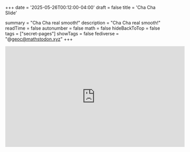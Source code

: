 +++
date = '2025-05-26T00:12:00-04:00'
draft = false
title = 'Cha Cha Slide'

summary = "Cha Cha real smooth!"
description = "Cha Cha real smooth!"
readTime = false
autonumber = false
math = false
hideBackToTop = false
tags = ["secret-pages"]
showTags = false
fediverse = "@geoc@mathstodon.xyz"
+++


<style>
body {
    animation: 
    toRight 1s ease-in-out,
    toLeft 1s 1s ease-in-out,
    takeItBack 2s 2s ease-in-out,
    oneHop 1s 4s ease-in-out,
    oneHop 1s 6s ease-in-out,
    stompRight .5s 9s ease-in-out,
    stompRight .5s 9.5s ease-in-out,
    stompLeft .5s 10.5s ease-in-out,
    stompLeft .5s 11s ease-in-out,
    slideLeft 1.5s 12s ease-in-out,
    slideRight 1.5s 13.5s ease-in-out,
    crisscross 1s 15s ease-in-out,
    crisscross 1s 17s ease-in-out,
    chaChaSmooth 5s 19s ease-in-out;
    animation-fill-mode: forwards;
}
@keyframes toRight {
    0% { transform: translateX(0); }
    70% { transform: translateX(200px); }
    100% { transform: translateX(0); }
}
@keyframes toLeft {
    0% { transform: translateX(0); }
    70% { transform: translateX(-200px); }
    100% { transform: translateX(0); }
}
@keyframes slideRight {
    0% { transform: translateX(0); }
    50% { transform: translateX(300px); }
    100% { transform: translateX(0); }
}
@keyframes slideLeft {
    0% { transform: translateX(0); }
    50% { transform: translateX(-300px); }
    100% { transform: translateX(0); }
}
@keyframes takeItBack {
    0% { transform: scale(1); }
    30% { transform: scale(0.7); }
    100% { transform: scale(1); }
}
@keyframes oneHop {
    0% { transform: translateY(0); }
    30% { transform: translateY(-80px); }
    60% { transform: translateY(-80px); }
    100% { transform: translateY(0); }
}
@keyframes stompRight {
    0% { transform: skewY(0deg); }
    50% { transform: skewY(25deg); }
    100% { transform: skewY(0deg); }
}
@keyframes stompLeft {
    0% { transform: skewY(0deg); }
    50% { transform: skewY(-25deg); }
    100% { transform: skewY(0deg); }
}
@keyframes crisscross {
    0% { transform: scaleX(1) scaleY(1); }
    50% { transform: scaleX(-1) scaleY(-1); }
    100% { transform: scaleX(1) scaleY(1); }
}
@keyframes reverseReverse {
    0% { transform: scaleX(1); }
    50% { transform: scaleX(-1); }
    100% { transform: scaleX(1); }
}
@keyframes chaChaSmooth {
    0% { transform: skewX(0deg); }
    10% { transform: skewX(20deg); }
    20% { transform: skewX(-20deg); }
    30% { transform: skewX(20deg); }
    40% { transform: skewX(-20deg); }
    50% { transform: skewX(20deg); }
    60% { transform: skewX(-20deg); }
    70% { transform: skewX(20deg); }
    80% { transform: skewX(-20deg); }
    90% { transform: skewX(20deg); }
    100% { transform: skewX(0deg); }
}
</style>

<iframe width="560" height="315" src="https://www.youtube.com/embed/wZv62ShoStY?&amp;start=82&autoplay=1&mute=0" title="YouTube video player" frameborder="0" allow="accelerometer; autoplay; clipboard-write; encrypted-media; gyroscope; picture-in-picture; web-share" referrerpolicy="strict-origin-when-cross-origin" allowfullscreen></iframe>

<!-- <audio id="chaChaAudio" src="chacha.mp3" autoplay></audio>
<script>
const chaChaAudio = document.getElementById("chaChaAudio");
chaChaAudio.currentTime = 0;
chaChaAudio.play().catch(() => {
    // Autoplay might be blocked; wait for user interaction
    const playOnUserGesture = () => {
        chaChaAudio.play();
        window.removeEventListener('click', playOnUserGesture);
        window.removeEventListener('keydown', playOnUserGesture);
    };
    window.addEventListener('click', playOnUserGesture);
    window.addEventListener('keydown', playOnUserGesture);
});
</script> -->

<!-- 
<script>
const moves = [
  {
    name: "toRight",
    animation: "toRight 1s ease-in-out",
    beforeMp3: "toRight.mp3"
  },
  {
    name: "slideRight",
    animation: "slideRight 1s ease-in-out",
    beforeMp3: "slideRight.mp3"
  },
  {
    name: "takeItBack",
    animation: "takeItBack 1s ease-in-out",
    beforeMp3: "takeItBack.mp3"
  },
  {
    name: "oneHop",
    animation: "oneHop 0.6s ease-in-out",
    beforeMp3: "oneHop_before.mp3",
    duringMp3: "oneHop_during.mp3"
  },
  {
    name: "stompRight",
    animation: "stompRight 0.5s ease-in-out",
    beforeMp3: "stompRight.mp3"
  },
  {
    name: "crisscross",
    animation: "crisscross 1s ease-in-out",
    beforeMp3: "crisscross.mp3"
  },
  {
    name: "chaChaSmooth",
    animation: "chaChaSmooth 1.5s ease-in-out",
    beforeMp3: "chaChaSmooth_before.mp3",
    duringMp3: "chaChaSmooth_during.mp3"
  }
];

let moveOrder = [];
let currentMove = 0;
let isPlaying = false;

function shuffle(array) {
  for (let i = array.length - 1; i > 0; i--) {
    const j = Math.floor(Math.random() * (i + 1));
    [array[i], array[j]] = [array[j], array[i]];
  }
}

function playAudio(src) {
  if (!src) return null;
  const audio = new Audio(src);
  audio.play();
  return audio;
}

function doMove(move) {
  isPlaying = true;
  document.body.style.animation = "none";
  void document.body.offsetWidth; // force reflow

  // Play before-move audio
  const beforeAudio = playAudio(move.beforeMp3);
  beforeAudio && beforeAudio.addEventListener("ended", () => {
    // Play during-move audio if needed
    let duringAudio = null;
    if (move.duringMp3) {
      duringAudio = playAudio(move.duringMp3);
    }
    document.body.style.animation = move.animation;
    // Wait for animation to finish
    const duration = parseFloat(move.animation.match(/([\d.]+)s/)[1]) * 1000;
    setTimeout(() => {
      document.body.style.animation = "none";
      if (duringAudio) duringAudio.pause();
      isPlaying = false;
    }, duration);
  });
  if (!beforeAudio) {
    // If no before audio, just animate
    let duringAudio = null;
    if (move.duringMp3) duringAudio = playAudio(move.duringMp3);
    document.body.style.animation = move.animation;
    const duration = parseFloat(move.animation.match(/([\d.]+)s/)[1]) * 1000;
    setTimeout(() => {
      document.body.style.animation = "none";
      if (duringAudio) duringAudio.pause();
      isPlaying = false;
    }, duration);
  }
}

function nextMove() {
  if (isPlaying) return;
  if (moveOrder.length === 0 || currentMove >= moveOrder.length) {
    moveOrder = [...moves];
    shuffle(moveOrder);
    currentMove = 0;
  }
  doMove(moveOrder[currentMove]);
  currentMove++;
}

window.addEventListener("keydown", (e) => {
  if (e.code === "Space") {
    e.preventDefault();
    nextMove();
  }
});
</script>

> Press <kbd>Spacebar</kbd> to cha-cha through the moves! -->
